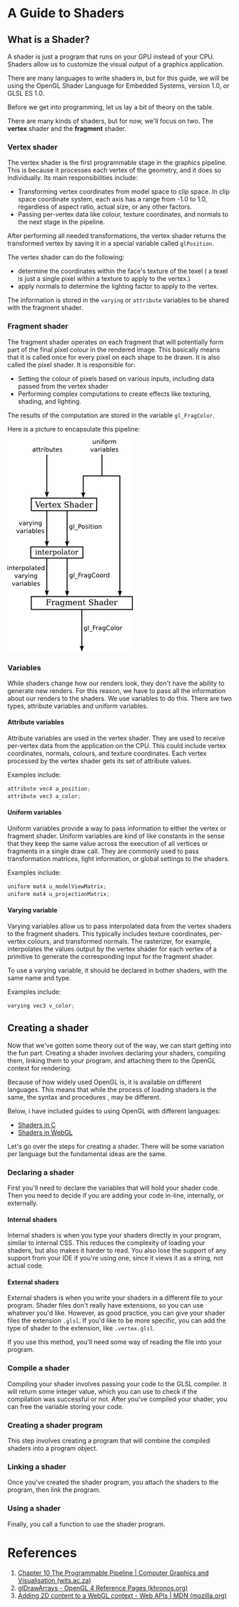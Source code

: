 # A Guide to Shaders

## What is a Shader?

A shader is just a program that runs on your GPU instead of your CPU. Shaders allow us to customize the visual output of a graphics application.

There are many languages to write shaders in, but for this guide, we will be using the OpenGL Shader Language for Embedded Systems, version 1.0, or GLSL ES 1.0.

Before we get into programming, let us lay a bit of theory on the table.

There are many kinds of shaders, but for now, we'll focus on two. The **vertex** shader and the **fragment** shader.

### Vertex shader

The vertex shader is the first programmable stage in the graphics pipeline. This is because it processes each vertex of the geometry, and it does so individually. Its main responsibilities include:

-   Transforming vertex coordinates from model space to clip space. In clip space coordinate system, each axis has a range from -1.0 to 1.0, regardless of aspect ratio, actual size, or any other factors.
-   Passing per-vertex data like colour, texture coordinates, and normals to the next stage in the pipeline.

After performing all needed transformations, the vertex shader returns the transformed vertex by saving it in a special variable called `glPosition`. 

The vertex shader can do the following:
* determine the coordinates within the face's texture of the texel ( a texel is just a single pixel within a texture  to apply to the vertex.)
* apply normals to determine the lighting factor to apply to the vertex.  

The information is stored in the `varying` or `attribute` variables to be shared with the fragment shader.

### Fragment shader

The fragment shader operates on each fragment that will potentially form part of the final pixel colour in the rendered image. This basically means that it is called once for every pixel on each shape to be drawn. It is also called the pixel shader. It is responsible for:

-   Setting the colour of pixels based on various inputs, including data passed from the vertex shader
-   Performing complex computations to create effects like texturing, shading, and lighting.

The results of the computation are stored in the variable `gl_FragColor`.

Here is a picture to encapsulate this pipeline:

<img src = "assets/webgl-dataflow.png" style = "background-color: white">

### Variables

While shaders change how our renders look, they don't have the ability to generate new renders. For this reason, we have to pass all the information about our renders to the shaders. We use variables to do this. There are two types, attribute variables and uniform variables.

#### Attribute variables

Attribute variables are used in the vertex shader. They are used to receive per-vertex data from the application on the CPU. This could include vertex coordinates, normals, colours, and texture coordinates. Each vertex processed by the vertex shader gets its set of attribute values.

Examples include:

```c
attribute vec4 a_position;
attribute vec3 a_color;
```

#### Uniform variables

Uniform variables provide a way to pass information to either the vertex or fragment shader. Uniform variables are kind of like constants in the sense that they keep the same value across the execution of all vertices or fragments in a single draw call. They are commonly used to pass transformation matrices, light information, or global settings to the shaders.

Examples include:

```C
uniform mat4 u_modelViewMatrix;
uniform mat4 u_projectionMatrix;
```

#### Varying variable

Varying variables allow us to pass interpolated data from the vertex shaders to the fragment shaders. This typically includes texture coordinates, per-vertex colours, and transformed normals. The rasterizer, for example, interpolates the values output by the vertex shader for each vertex of a primitive to generate the corresponding input for the fragment shader.

To use a varying variable, it should be declared in bother shaders, with the same name and type.

Examples include:

```C
varying vec3 v_color;
```

## Creating a shader

Now that we've gotten some theory out of the way, we can start getting into the fun part. Creating a shader involves declaring your shaders, compiling them, linking them to your program, and attaching them to the OpenGL context for rendering.

Because of how widely used OpenGL is, it is available on different languages. This means that while the process of loading shaders is the same, the syntax and procedures , may be different.

Below, i have included guides to using OpenGL with different languages:

* [Shaders in C](https://github.com/refiloemopeloa/Shaders/blob/main/C/Shaders%20in%20C.md)
* [Shaders in WebGL](https://github.com/refiloemopeloa/Shaders/blob/main/WebGL/Shaders%20in%20WebGL.md)

Let's go over the steps for creating a shader. There will be some variation per language but the fundamental ideas are the same.

### Declaring a shader

First you'll need to declare the variables that will hold your shader code. Then you need to decide if you are adding your code in-line, internally, or externally.

#### Internal shaders

Internal shaders is when you type your shaders directly in your program, similar to internal CSS. This reduces the complexity of loading your shaders, but also makes it harder to read. You also lose the support of any support from your IDE if you're using one, since it views it as a string, not actual code.

#### External shaders

External shaders is when you write your shaders in a different file to your program. Shader files don't really have extensions, so you can use whatever you'd like. However, as good practice, you can give your shader files the extension `.glsl`. If you'd like to be more specific, you can add the type of shader to the extension, like `.vertex.glsl`.

If you use this method, you'll need some way of reading the file into your program.

### Compile a shader

Compiling your shader involves passing your code to the GLSL compiler. It will return some integer value, which you can use to check if the compilation was successful or not. After you've compiled your shader, you can free the variable storing your code.

### Creating a shader program

This step involves creating a program that will combine the compiled shaders into a program object.

### Linking a shader

Once you've created the shader program, you attach the shaders to the program, then link the program.

### Using a shader

Finally, you call a function to use the shader program. 

# References

1. [Chapter 10 The Programmable Pipeline | Computer Graphics and Visualisation (wits.ac.za)](https://courses.ms.wits.ac.za/~branden/CGV/_book/pipe.html)
2. [glDrawArrays - OpenGL 4 Reference Pages (khronos.org)](https://registry.khronos.org/OpenGL-Refpages/gl4/html/glDrawArrays.xhtml)
3. [Adding 2D content to a WebGL context - Web APIs | MDN (mozilla.org)](https://developer.mozilla.org/en-US/docs/Web/API/WebGL_API/Tutorial/Adding_2D_content_to_a_WebGL_context)